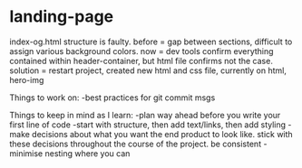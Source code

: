 # landing-page
index-og.html structure is faulty. 
before = gap between sections, difficult to assign various background colors. 
now = dev tools confirm everything contained within header-container, but html file confirms not the case. 
solution = restart project, created new html and css file, currently on html, hero-img

Things to work on:
-best practices for git commit msgs

Things to keep in mind as I learn:
-plan way ahead before you write your first line of code
-start with structure, then add text/links, then add styling
-make decisions about what you want the end product to look like. stick with these decisions throughout the course of the project. be consistent 
-minimise nesting where you can